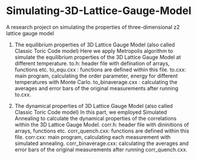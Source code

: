 # Simulating-3D-Lattice-Gauge-Model
A research project on simulating the properties of three-dimensional z2 lattice gauge model
1) The equilibrium properties of 3D Lattice Gauge Model (also called Classic Toric Code model)
   Here we apply Metropolis algorithm to simulate the equilibrium properties of the 3D Lattice Gauge Model at different temperature. 
   to.h: header file with defination of arrays, functions etc.
   to_equ.cxx : functions are defined within this file.
   to.cxx: main program, calculating the order parameter, energy for different temperatures with Monte Carlo.
   to_binaverage.cxx : calculating the averages and error bars of the original measurements after running to.cxx.
  
 2) The dynamical properties of 3D Lattice Gauge Model (also called Classic Toric Code model)
   In this part, we employed Simulated Annealing to calculate the dynamical properties of the correlations within the 3D Lattice Gauge Model.
   corr.h: header file with dininitions of arrays, functions etc.
   corr_quench.cxx: functions are defined within this file.
   corr.cxx: main program, calculating each measurement with simulated annealing.
   corr_binaverage.cxx: calculating the averages and error bars of the original measurements after running corr_quench.cxx.
